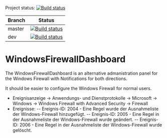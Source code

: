 Project status: [![Build status](https://ci.appveyor.com/api/projects/status/o6ii86n4mn153vom?svg=true)](https://ci.appveyor.com/project/ErdnussFlipS/windowsfirewalldashboard)

Branch	| Status
--------|--------
master 	| [![Build status](https://ci.appveyor.com/api/projects/status/o6ii86n4mn153vom/branch/master?svg=true)](https://ci.appveyor.com/project/ErdnussFlipS/windowsfirewalldashboard)
dev		| [![Build status](https://ci.appveyor.com/api/projects/status/o6ii86n4mn153vom/branch/dev?svg=true)](https://ci.appveyor.com/project/ErdnussFlipS/windowsfirewalldashboard)

# WindowsFirewallDashboard
The WindowsFirewallDashboard is an alternative admanistration panel for the Windows Firewall with Notifications for both directions.

It should be easier to configure the Windows Firewall for normal users.

- Ereignisanzeige -> Anwendungs- und Dienstprotokolle -> Microsoft -> Windows -> Windows Firewall with Advanced Security -> Firewall
- Ereignisse:
-- Ereignis-ID: 2004 - Eine Regel wurde der Ausnahmeliste der Windows-Firewall hinzugefügt.
-- Ereignis-ID: 2005 - Eine Regel in der Ausnahmeliste der Windows-Firewall wurde geändert.
-- Ereignis-ID: 2006 - Eine Regel in der Ausnahmeliste der Windows-Firewall wurde gelöscht.
